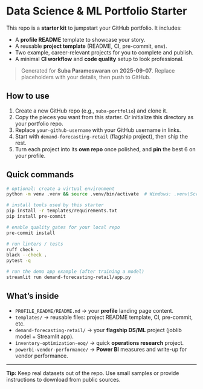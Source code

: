 # Data Science & ML Portfolio Starter

This repo is a **starter kit** to jumpstart your GitHub portfolio. It includes:
- A **profile README** template to showcase your story.
- A reusable **project template** (README, CI, pre-commit, env).
- Two example, career-relevant projects for you to complete and publish.
- A minimal **CI workflow** and **code quality** setup to look professional.

> Generated for **Suba Parameswaran** on **2025-09-07**. Replace placeholders with your details, then push to GitHub.

## How to use
1. Create a new GitHub repo (e.g., `suba-portfolio`) and clone it.
2. Copy the pieces you want from this starter. Or initialize this directory as your portfolio repo.
3. Replace `your-github-username` with your GitHub username in links.
4. Start with `demand-forecasting-retail` (flagship project), then ship the rest.
5. Turn each project into its **own repo** once polished, and **pin** the best 6 on your profile.

## Quick commands
```bash
# optional: create a virtual environment
python -m venv .venv && source .venv/bin/activate  # Windows: .venv\Scripts\activate

# install tools used by this starter
pip install -r templates/requirements.txt
pip install pre-commit

# enable quality gates for your local repo
pre-commit install

# run linters / tests
ruff check .
black --check .
pytest -q

# run the demo app example (after training a model)
streamlit run demand-forecasting-retail/app.py
```

## What’s inside
- `PROFILE_README/README.md` → your **profile** landing page content.
- `templates/` → reusable files: project README template, CI, pre-commit, etc.
- `demand-forecasting-retail/` → your **flagship DS/ML** project (joblib model + Streamlit app).
- `inventory-optimization-eoq/` → quick **operations research** project.
- `powerbi-vendor-performance/` → **Power BI** measures and write-up for vendor performance.

---
**Tip:** Keep real datasets out of the repo. Use small samples or provide instructions to download from public sources.
